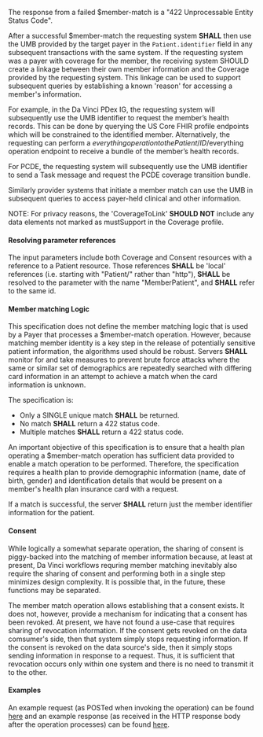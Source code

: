 
The response from a failed $member-match is a "422 Unprocessable Entity Status Code".

After a successful $member-match the requesting system **SHALL** then use the UMB provided by the target payer in the `Patient.identifier` field in any subsequent transactions with the same system.  If the requesting system was a payer with coverage for the member, the receiving system SHOULD create a linkage between their own member information and the Coverage provided by the requesting system.  This linkage can be used to support subsequent queries by establishing a known 'reason' for accessing a member's information.

For example, in the Da Vinci PDex IG, the requesting system will subsequently use the UMB identifier to request the member’s health records. This can be done by querying the US Core FHIR profile endpoints which will be constrained to the identified member. Alternatively, the requesting can perform a $everything operation to the Patient/{ID}/$everything operation endpoint to receive a bundle of the member’s health records.

For PCDE, the requesting system will subsequently use the UMB identifier to send a Task message and request the PCDE coverage transition bundle.

Similarly provider systems that initiate a member match can use the UMB in subsequent queries to access payer-held clinical and other information.

NOTE: For privacy reasons, the 'CoverageToLink' **SHOULD NOT** include any data elements not marked as mustSupport in the Coverage profile.


#### Resolving parameter references
The input parameters include both Coverage and Consent resources with a reference to a Patient resource.  Those references **SHALL** be 'local' references (i.e. starting with "Patient/" rather than "http"), **SHALL** be resolved to the parameter with the name "MemberPatient", and **SHALL** refer to the same id.

#### Member matching Logic
This specification does not define the member matching logic that is used by a Payer that processes a $member-match operation.  However, because matching member identity is a key step in the release of potentially sensitive patient information, the algorithms used should be robust.  Servers **SHALL** monitor for and take measures to prevent brute force attacks where the same or similar set of demographics are repeatedly searched with differing card information in an attempt to achieve a match when the card information is unknown.

The specification is:

* Only a SINGLE unique match **SHALL** be returned.
* No match **SHALL** return a 422 status code.
* Multiple matches **SHALL** return a 422 status code.

An important objective of this specification is to ensure that a health plan operating a $member-match operation has sufficient data provided to enable a match operation to be performed.  Therefore, the specification requires a health plan to provide demographic information (name, date of birth, gender) and identification details that would be present on a member's health plan insurance card with a request.

If a match is successful, the server **SHALL** return just the member identifier information for the patient.

#### Consent
While logically a somewhat separate operation, the sharing of consent is piggy-backed into the matching of member information because, at least at present, Da Vinci workflows requring member matching inevitably also require the sharing of consent and performing both in a single step minimizes design complexity.  It is possible that, in the future, these functions may be separated.

The member match operation allows establishing that a consent exists.  It does not, however, provide a mechanism for indicating that a consent has been revoked.  At present, we have not found a use-case that requires sharing of revocation information.  If the consent gets revoked on the data comsumer's side, then that system simply stops requesting information.  If the consent is revoked on the data source's side, then it simply stops sending information in response to a request.  Thus, it is sufficient that revocation occurs only within one system and there is no need to transmit it to the other.

#### Examples
An example request (as POSTed when invoking the operation) can be found [here](Parameters-member-match-in.html) and an example response (as received in the HTTP response body after the operation processes) can be found [here](Parameters-member-match-out.html).